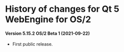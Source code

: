 # History of changes for Qt 5 WebEngine for OS/2

#### Version 5.15.2 OS/2 Beta 1 (2021-09-22)

* First public release.
